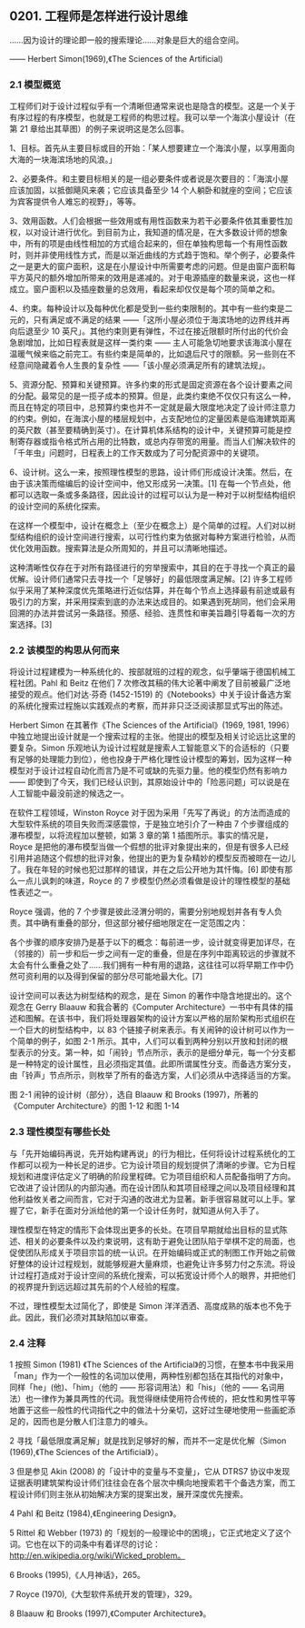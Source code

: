 ## 0201. 工程师是怎样进行设计思维

……因为设计的理论即一般的搜索理论……对象是巨大的组合空间。

—— Herbert Simon(1969),《The Sciences of the Artificial)

### 2.1 模型概览

工程师们对于设计过程似乎有一个清晰但通常来说也是隐含的模型。这是一个关于有序过程的有序模型，也就是工程师的构思过程。我可以举一个海滨小屋设计（在第 21 章给出其草图）的例子来说明这是怎么回事。

1、目标。首先从主要目标或目的开始：「某人想要建立一个海滨小屋，以享用面向大海的一块海滨场地的风浪。」

2、必要条件。和主要目标相关的是一组必要条件或者说是次要目的：「海滨小屋应该加固，以抵御飓风来袭；它应该具备至少 14 个人躺卧和就座的空间；它应该为宾客提供令人难忘的视野」，等等。

3、效用函数。人们会根据一些效用或有用性函数来为若干必要条件依其重要性加权，以对设计进行优化。到目前为止，我知道的情况是，在大多数设计师的想象中，所有的项是由线性相加的方式组合起来的，但在单独构思每一个有用性函数时，则并非使用线性方式，而是以渐近曲线的方式趋于饱和。举个例子，必要条件之一是更大的窗户面积，这是在小屋设计中所需要考虑的问题。但是由窗户面积每平方英尺的额外增加所带来的效用是递减的。对于电源插座的数量来说，这也一样成立。窗户面积以及插座数量的总效用，看起来却仅仅是每个项的简单之和。

4、约束。每种设计以及每种优化都是受到一些约束限制的。其中有一些约束是二元的，只有满足或不满足的结果 ——「这所小屋必须位于海滨场地的边界线并再向后退至少 10 英尺」。其他约束则更有弹性，不过在接近限额时所付出的代价会急剧增加，比如日程表就是这样一类约束 —— 主人可能急切地要求该海滨小屋在温暖气候来临之前完工。有些约束是简单的，比如退后尺寸的限额。另一些则在不经意间隐藏着令人生畏的复杂性 ——「该小屋必须满足所有的建筑法规」。

5、资源分配、预算和关键预算。许多约束的形式是固定资源在各个设计要素之间的分配。最常见的是一揽子成本的预算。但是，此类约束绝不仅仅只有这么一种，而且在特定的项目中，总预算约束也并不一定就是最大限度地决定了设计师注意力的约束。例如，在海滨小屋的楼层规划中，占支配地位的定量因素是临海建筑距离的英尺数（甚至要精确到英寸）。在计算机体系结构的设计中，关键预算可能是控制寄存器或指令格式所占用的比特数，或总内存带宽的用量。而当人们解决软件的「千年虫」问题时，日程表上的工作天数成为了可分配资源中的关键项。

6、设计树。这么一来，按照理性模型的思路，设计师们形成设计决策。然后，在由于该决策而缩编后的设计空间中，他又形成另一决策。[1] 在每一个节点处，他都可以选取一条或多条路径，因此设计的过程可以认为是一种对于以树型结构组织的设计空间的系统化探索。

在这样一个模型中，设计在概念上（至少在概念上）是个简单的过程。人们对以树型结构组织的设计空间进行搜索，以可行性约束为依据对每种方案进行检验，从而优化效用函数。搜索算法是众所周知的，并且可以清晰地描述。

这种清晰性仅存在于对所有路径进行的穷举搜索中，其目的在于寻找一个真正的最优解。设计师们通常只去寻找一个「足够好」的最低限度满足解。[2] 许多工程师似乎采用了某种深度优先策略进行近似估算，并在每个节点上选择最有前途或最有吸引力的方案，并采用探索到底的办法来达成目的。如果遇到死胡同，他们会采用回溯的办法并尝试另一条路径。预感、经验、连贯性和审美旨趣引导着每一次的方案选择。[3]

### 2.2 该模型的构思从何而来

将设计过程建模为一种系统化的、按部就班的过程的观念，似乎肇端于德国机械工程社团。Pahl 和 Beitz 在他们 7 次修改其稿的伟大论著中阐发了目前被最广泛地接受的观点。他们对达·芬奇 (1452-1519) 的《Notebooks》中关于设计备选方案的系统化搜索过程施以实践观点的考察，而并非只泛泛阅读那显式写出的陈述。

Herbert Simon 在其著作《The Sciences of the Artificial》(1969, 1981, 1996）中独立地提出设计就是一个搜索过程的主张。他提出的模型及相关讨论远比这里的要复杂。Simon 乐观地认为设计过程就是搜索人工智能意义下的合适标的（只要有足够的处理能力到位），他也投身于严格化理性设计模型的筹划，因为这样一种模型对于设计过程自动化而言乃是不可或缺的先驱力量。他的模型仍然有影响カ —— 即使到了今天，我们已经认识到，其原始设计中的「险恶问题」可以说是在人工智能中最没前途的候选之一。

在软件工程领域，Winston Royce 对于因为采用「先写了再说」的方法而造成的大型软件系统的项目失败而深感震惊，于是独立地引介了一种由 7 个步骤组成的瀑布模型，以将流程加以整顿，如第 3 章的第 1 插图所示。事实的情况是，Royce 是把他的瀑布模型当做一个假想的批评对象提出来的，但是有很多人已经引用并追随这个假想的批评对象，他提出的更为复杂精妙的模型反而被晾在一边儿了。我在年轻的时候也犯过那样的错误，并在之后公开地为其忏悔。[6] 即使有那么一点儿讽刺的味道，Royce 的 7 步模型仍然必须看做是设计的理性模型的基础性表述之一。

Royce 强调，他的 7 个步骤是彼此泾渭分明的，需要分别地规划并各有专人负责。其中确有重叠的部分，但这部分被仔细地限定在一定范围之内：

各个步骤的顺序安排乃是基于以下的概念：每前进一步，设计就变得更加详尽，在（邻接的）前一步和后一步之间有一定的重叠，但是在序列中距离较远的步骤就不太会有什么重叠之处了……我们拥有一种有用的退路，这往往可以将早期工作中仍然可资利用的以及得到保留的部分尽可能地最大化。[7]

设计空间可以表达为树型结构的观念，是在 Simon 的著作中隐含地提出的。这个观念在 Gerry Blaauw 和我合著的《Computer Architecture》一书中有具体的描述和图解。在该书中，我们将处理器架构的设计方案以严格的层阶架构形式组织在一个巨大的树型结构中，以 83 个链接子树来表示。有关闹钟的设计树可以作为一个简单的例子，如图 2-1 所示。其中，人们可以看到两种分别以开放和封闭的根型表示的分支。第一种，如「闹铃」节点所示，表示的是细分单元，每一个分支都是一种特定的设计属性，且必须指定其值。此即所谓属性分支。而备选方案分支，由「铃声」节点所示，则枚举了所有的备选方案，人们必须从中选择适当的方案。

图 2-1 闹钟的设计树（部分），选自 Blaauw 和 Brooks (1997)，所著的《Computer Architecture》的图 1-12 和图 1-14

### 2.3 理性模型有哪些长处

与「先开始编码再说，先开始构建再说」的行为相比，任何将设计过程系统化的工作都可以视为一种长足的进步。它为设计项目的规划提供了清晰的步骤。它为日程规划和进度评估定义了明确的阶段里程碑。它为项目组织和人员配备指明了方向。它改进了设计团队的内部沟通。而在设计团队和其项目经理之间以及项目经理和其他利益攸关者之间而言，它对于沟通的改进尤为显著。新手很容易就可以上手。掌握了它，新手在面对分派给他的第一个设计任务时，就知道从何入手了。

理性模型在特定的情形下会体现出更多的长处。在项目早期就给出目标的显式陈述、相关的必要条件以及约束说明，这有助于避免让团队陷于举棋不定的局面，也促使团队形成关于项目宗旨的统一认识。在开始编码或正式的制图工作开始之前做好整体的设计过程规划，就能够规避大量麻烦，也避免让许多努力付之东流。将设计过程打造成对于设计空间的系统化搜索，可以拓宽设计师个人的眼界，并把他们的视界提升到远远超过其先前的个人经验的程度。

不过，理性模型太过简化了，即使是 Simon 洋洋洒洒、高度成熟的版本也不免于此。因此，我们必须对其缺陷加以审查。

### 2.4 注释

1 按照 Simon (1981) 《The Sciences of the Artificial》的习惯，在整本书中我采用「man」作为一个一般性的名词加以使用，两种性别都包括在其指代的对象中，同样「he」(他)、「him」（他的 —— 形容词用法）和「his」（他的 —— 名词用法）也一律作为兼具两性的代词。我觉得继续使用符合传统的，把女性和男性平等地置于这些一般性的代词指代之中的做法十分亲切，这好过生硬地使用一些画蛇添足的，因而也是分散人们注意力的噱头。

2 寻找「最低限度满足解」就是找到足够好的解，而并不一定是优化解（Simon (1969),《The Sciences of the Artificial》）。

3 但是参见 Akin (2008) 的「设计中的变量与不变量」，它从 DTRS7 协议中发现证据表明建筑架构设计师们往往会在各个层次中横向地搜索若干个备选方案，而工程设计师们则主张从初始解决方案的提案出发，展开深度优先搜索。

4 Pahl 和 Beitz (1984),《Engineering Design》。

5 Rittel 和 Webber (1973) 的「规划的一般理论中的困境」，它正式地定义了这个词。它也在以下的词条中有着详尽的讨论：http://en.wikipedia.org/wiki/Wicked_problem。

6 Brooks (1995),《人月神话》，265。

7 Royce (1970),《大型软件系统开发的管理》，329。

8 Blaauw 和 Brooks (1997),《Computer Architecture》。